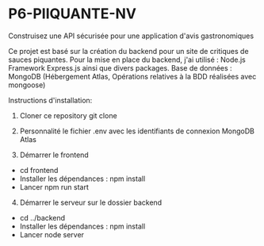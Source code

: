 # P6-PIIQUANTE-NV
Construisez une API sécurisée pour une application d'avis gastronomiques

Ce projet est basé sur la création du backend pour un site de critiques de sauces piquantes.
Pour la mise en place du backend, j'ai utilisé  :
  Node.js 
  Framework Express.js ainsi que divers packages.
  Base de données : MongoDB (Hébergement Atlas, Opérations relatives à la BDD réalisées avec mongoose)
  

Instructions d'installation:

1. Cloner ce repository 
git clone

2.  Personnalité le fichier .env avec les identifiants de connexion MongoDB Atlas

3.  Démarrer le frontend
 - cd frontend 
 - Installer les dépendances : npm install
 - Lancer npm run start

4.  Démarrer le serveur sur le dossier backend
  - cd ../backend
  -  Installer les dépendances : npm install
  - Lancer node server
     

